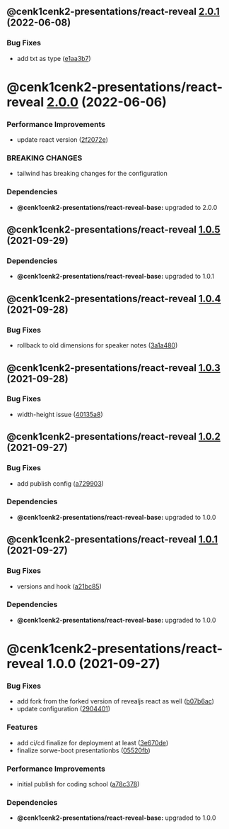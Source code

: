 ## @cenk1cenk2-presentations/react-reveal [2.0.1](https://gitlab.kilic.dev/libraries/react-presentations/compare/@cenk1cenk2-presentations/react-reveal@2.0.0...@cenk1cenk2-presentations/react-reveal@2.0.1) (2022-06-08)


### Bug Fixes

* add txt as type ([e1aa3b7](https://gitlab.kilic.dev/libraries/react-presentations/commit/e1aa3b786e7b97723ab40c5eab4a3ad8c172cdb4))

# @cenk1cenk2-presentations/react-reveal [2.0.0](https://gitlab.kilic.dev/libraries/react-presentations/compare/@cenk1cenk2-presentations/react-reveal@1.0.5...@cenk1cenk2-presentations/react-reveal@2.0.0) (2022-06-06)

### Performance Improvements

- update react version ([2f2072e](https://gitlab.kilic.dev/libraries/react-presentations/commit/2f2072e9ec5d3c8402dec2eb267af8bdacb5a174))

### BREAKING CHANGES

- tailwind has breaking changes for the configuration

### Dependencies

- **@cenk1cenk2-presentations/react-reveal-base:** upgraded to 2.0.0

## @cenk1cenk2-presentations/react-reveal [1.0.5](https://github.com/cenk1cenk2/react-presentations/compare/@cenk1cenk2-presentations/react-reveal@1.0.4...@cenk1cenk2-presentations/react-reveal@1.0.5) (2021-09-29)

### Dependencies

- **@cenk1cenk2-presentations/react-reveal-base:** upgraded to 1.0.1

## @cenk1cenk2-presentations/react-reveal [1.0.4](https://github.com/cenk1cenk2/react-presentations/compare/@cenk1cenk2-presentations/react-reveal@1.0.3...@cenk1cenk2-presentations/react-reveal@1.0.4) (2021-09-28)

### Bug Fixes

- rollback to old dimensions for speaker notes ([3a1a480](https://github.com/cenk1cenk2/react-presentations/commit/3a1a4807c2fd10fff2056d7a3b6d50c3b38ec155))

## @cenk1cenk2-presentations/react-reveal [1.0.3](https://github.com/cenk1cenk2/react-presentations/compare/@cenk1cenk2-presentations/react-reveal@1.0.2...@cenk1cenk2-presentations/react-reveal@1.0.3) (2021-09-28)

### Bug Fixes

- width-height issue ([40135a8](https://github.com/cenk1cenk2/react-presentations/commit/40135a89753bd3f2aec036075491f8bf284f9db2))

## @cenk1cenk2-presentations/react-reveal [1.0.2](https://github.com/cenk1cenk2/react-presentations/compare/@cenk1cenk2-presentations/react-reveal@1.0.1...@cenk1cenk2-presentations/react-reveal@1.0.2) (2021-09-27)

### Bug Fixes

- add publish config ([a729903](https://github.com/cenk1cenk2/react-presentations/commit/a729903870847e80a6646bcbb93698efb7510184))

### Dependencies

- **@cenk1cenk2-presentations/react-reveal-base:** upgraded to 1.0.0

## @cenk1cenk2-presentations/react-reveal [1.0.1](https://github.com/cenk1cenk2/react-presentations/compare/@cenk1cenk2-presentations/react-reveal@1.0.0...@cenk1cenk2-presentations/react-reveal@1.0.1) (2021-09-27)

### Bug Fixes

- versions and hook ([a21bc85](https://github.com/cenk1cenk2/react-presentations/commit/a21bc85b62eaea304ac716f2e51ff098dec34e23))

### Dependencies

- **@cenk1cenk2-presentations/react-reveal-base:** upgraded to 1.0.0

# @cenk1cenk2-presentations/react-reveal 1.0.0 (2021-09-27)

### Bug Fixes

- add fork from the forked version of revealjs react as well ([b07b6ac](https://github.com/cenk1cenk2/react-presentations/commit/b07b6ac1fa04898b9d32924f4a01729dfec5a0ac))
- update configuration ([2904401](https://github.com/cenk1cenk2/react-presentations/commit/290440164734c45862ca829460d06b3a92969546))

### Features

- add ci/cd finalize for deployment at least ([3e670de](https://github.com/cenk1cenk2/react-presentations/commit/3e670debc0701bdeaafeef5a39a4611c265930f8))
- finalize sorwe-boot presentationbs ([05520fb](https://github.com/cenk1cenk2/react-presentations/commit/05520fbfe80c520b7e38bac64376c4ca37347d7a))

### Performance Improvements

- initial publish for coding school ([a78c378](https://github.com/cenk1cenk2/react-presentations/commit/a78c378dee3af07d4e1f578d50aca3b603567c11))

### Dependencies

- **@cenk1cenk2-presentations/react-reveal-base:** upgraded to 1.0.0
